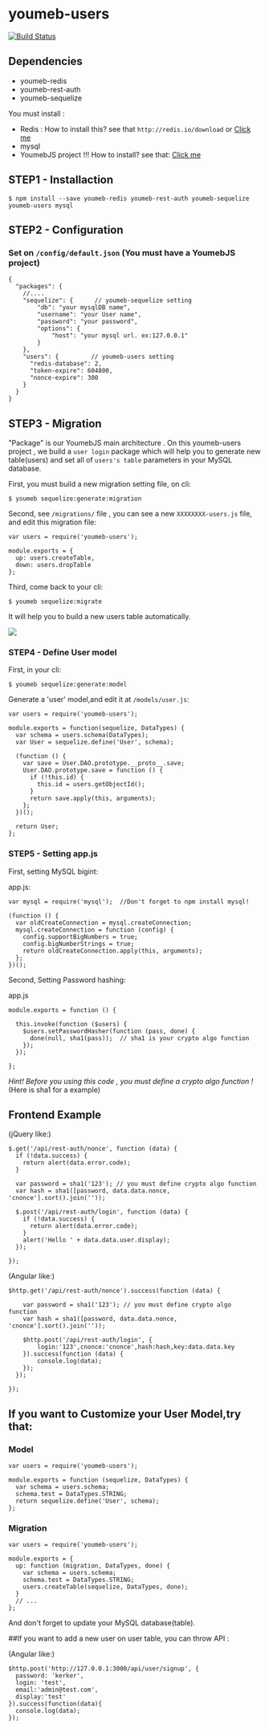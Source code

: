 youmeb-users
============

[![Build Status](https://travis-ci.org/YouMeb/youmeb-users.png?branch=master)](https://travis-ci.org/YouMeb/youmeb-users)

## Dependencies

* youmeb-redis
* youmeb-rest-auth
* youmeb-sequelize

You must install :

* Redis : How to install this? see that `http://redis.io/download` or  [Click me](http://redis.io/download)
* mysql
* YoumebJS project !!! How to install? see that: [Click me](https://github.com/YouMeb/youmeb.js/wiki/%E9%96%8B%E5%A7%8B%E4%BD%BF%E7%94%A8-YouMeb-!) 


## STEP1 - Installaction

    $ npm install --save youmeb-redis youmeb-rest-auth youmeb-sequelize youmeb-users mysql

## STEP2 - Configuration

### Set on `/config/default.json` (You must have a YoumebJS project)

    {
      "packages": {
        //....
        "sequelize": {      // youmeb-sequelize setting
            "db": "your mysqlDB name",
            "username": "your User name",
            "password": "your password",
            "options": {
                "host": "your mysql url. ex:127.0.0.1"
            }
        },   
        "users": {         // youmeb-users setting
          "redis-database": 2,
          "token-expire": 604800,
          "nonce-expire": 300
        }
      }  
    }

## STEP3 - Migration
"Package" is our YoumebJS main architecture . On this youmeb-users project , we build a `user login` package which will help you to generate new table(users) and set all of `users's table` parameters in your MySQL database. 

First, you must build a new migration setting file, on cli:

    $ youmeb sequelize:generate:migration

Second, see `/migrations/` file , you can see a new `XXXXXXXX-users.js` file, and edit this migration file:
 
    var users = require('youmeb-users');

    module.exports = {
      up: users.createTable,
      down: users.dropTable
    };

Third, come back to your cli:

    $ youmeb sequelize:migrate

It will help you to build a new users table automatically. 

![](https://s3-us-west-2.amazonaws.com/iamblueblog/%E8%9E%A2%E5%B9%95%E5%BF%AB%E7%85%A7+2013-10-15+%E4%B8%8B%E5%8D%884.24.48.png)

### STEP4 - Define User model

First, in your cli:

    $ youmeb sequelize:generate:model

Generate a 'user' model,and edit it at `/models/user.js`:

    var users = require('youmeb-users');

    module.exports = function(sequelize, DataTypes) {
      var schema = users.schema(DataTypes);
      var User = sequelize.define('User', schema);

      (function () {
        var save = User.DAO.prototype.__proto__.save;
        User.DAO.prototype.save = function () {
          if (!this.id) {
            this.id = users.getObjectId();
          }
          return save.apply(this, arguments);
        };
      })();

      return User;
    };

### STEP5 - Setting app.js 

First, setting MySQL bigint:

app.js:

    var mysql = require('mysql');  //Don't forget to npm install mysql!

    (function () {
      var oldCreateConnection = mysql.createConnection;
      mysql.createConnection = function (config) {
        config.supportBigNumbers = true;
        config.bigNumberStrings = true;
        return oldCreateConnection.apply(this, arguments);
      };
    })();

Second, Setting Password hashing:

app.js

    module.exports = function () {

      this.invoke(function ($users) {
        $users.setPasswordHasher(function (pass, done) {
          done(null, sha1(pass));  // sha1 is your crypto algo function
        });
      });

    };

*Hint! Before you using this code , you must define a crypto algo function !* (Here is sha1 for a example)


## Frontend Example

(jQuery like:)

    $.get('/api/rest-auth/nonce', function (data) {
      if (!data.success) {
        return alert(data.error.code);
      }
      
      var password = sha1('123'); // you must define crypto algo function
      var hash = sha1([password, data.data.nonce, 'cnonce'].sort().join(''));
      
      $.post('/api/rest-auth/login', function (data) {
        if (!data.success) {
          return alert(data.error.code);
        }
        alert('Hello ' + data.data.user.display);
      });
    
    });

(Angular like:)

    $http.get('/api/rest-auth/nonce').success(function (data) {
        
        var password = sha1('123'); // you must define crypto algo function
        var hash = sha1([password, data.data.nonce, 'cnonce'].sort().join(''));
        
        $http.post('/api/rest-auth/login', {
            login:'123',cnonce:'cnonce',hash:hash,key:data.data.key    
        }).success(function (data) {
            console.log(data);
        });
      });
      
    });


## If you want to Customize your User Model,try that:

### Model

    var users = require('youmeb-users');

    module.exports = function (sequelize, DataTypes) {
      var schema = users.schema;
      schema.test = DataTypes.STRING;
      return sequelize.define('User', schema);
    };

### Migration

    var users = require('youmeb-users');

    module.exports = {
      up: function (migration, DataTypes, done) {
        var schema = users.schema;
        schema.test = DataTypes.STRING;
        users.createTable(sequelize, DataTypes, done);
      }
      // ...
    };
   
And don't forget to update your MySQL database(table).

##If you want to add a new user on user table, you can throw API :

(Angular like:)

    $http.post('http://127.0.0.1:3000/api/user/signup', {
      password: 'kerker',
      login: 'test',
      email:'admin@test.com',
      display:'test'
    }).success(function(data){
      console.log(data);
    });
